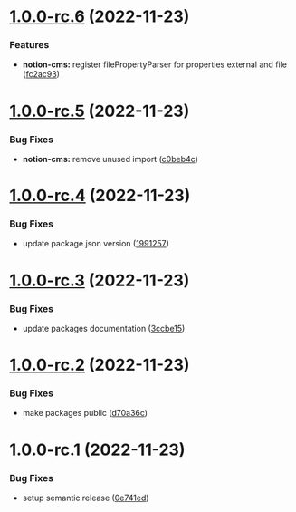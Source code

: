 # [1.0.0-rc.6](https://github.com/syneki/notion-cms/compare/notion-cms-v1.0.0-rc.5...notion-cms-v1.0.0-rc.6) (2022-11-23)


### Features

* **notion-cms:** register filePropertyParser for properties external and file ([fc2ac93](https://github.com/syneki/notion-cms/commit/fc2ac9330d3d1c06fa0517229208573b105ccdd1))

# [1.0.0-rc.5](https://github.com/syneki/notion-cms/compare/notion-cms-v1.0.0-rc.4...notion-cms-v1.0.0-rc.5) (2022-11-23)


### Bug Fixes

* **notion-cms:** remove unused import ([c0beb4c](https://github.com/syneki/notion-cms/commit/c0beb4cc059361a4e304368801b5f05ad82faa02))

# [1.0.0-rc.4](https://github.com/syneki/notion-cms/compare/notion-cms-v1.0.0-rc.3...notion-cms-v1.0.0-rc.4) (2022-11-23)


### Bug Fixes

* update package.json version ([1991257](https://github.com/syneki/notion-cms/commit/1991257edf2b84388b931ebc03e62febc29d068f))

# [1.0.0-rc.3](https://github.com/syneki/notion-cms/compare/notion-cms-v1.0.0-rc.2...notion-cms-v1.0.0-rc.3) (2022-11-23)


### Bug Fixes

* update packages documentation ([3ccbe15](https://github.com/syneki/notion-cms/commit/3ccbe156112a32094638616a8955e33315bf19d9))

# [1.0.0-rc.2](https://github.com/syneki/notion-cms/compare/notion-cms-v1.0.0-rc.1...notion-cms-v1.0.0-rc.2) (2022-11-23)


### Bug Fixes

* make packages public ([d70a36c](https://github.com/syneki/notion-cms/commit/d70a36ca00b78046c924bfc6e75029e1f2b21150))

# 1.0.0-rc.1 (2022-11-23)


### Bug Fixes

* setup semantic release ([0e741ed](https://github.com/syneki/notion-cms/commit/0e741edac5dc01c9361882d407c986db0b1821fa))
